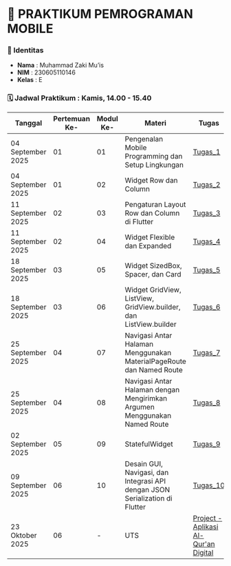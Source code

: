 # 📱 PRAKTIKUM PEMROGRAMAN MOBILE

### 👤 Identitas
- **Nama**  : Muhammad Zaki Mu’is  
- **NIM**   : 230605110146  
- **Kelas** : E

### 🗓️ Jadwal Praktikum : Kamis, 14.00 - 15.40 
| Tanggal           | Pertemuan Ke- | Modul Ke- | Materi                                             | Tugas                                                                 | Laporan                                                                 |
|-------------------|---------------|-------|----------------------------------------------------|----------------------------------------------------------------------|------------------------------------------------------------------------|
| 04 September 2025  | 01             | 01     | Pengenalan Mobile Programming dan Setup Lingkungan | [Tugas_1](https://github.com/zakimuis28/Pemrograman_Mobile/blob/main/pengujian/lib) | [Laporan_1](https://drive.google.com/file/d/13dcRN1jLERQbl_CUNigxeVO1Yr8nUT3O/view?usp=sharing) |
| 04 September 2025  | 01             | 02     | Widget Row dan Column                              | [Tugas_2](https://github.com/zakimuis28/Pemrograman_Mobile/blob/main/row_and_column/lib) | [Laporan_2](https://drive.google.com/file/d/13dcRN1jLERQbl_CUNigxeVO1Yr8nUT3O/view?usp=sharing) |
| 11 September 2025 | 02             | 03     | Pengaturan Layout Row dan Column di Flutter        | [Tugas_3](https://github.com/zakimuis28/Pemrograman_Mobile/blob/main/alignment/lib) | [Laporan_3](https://drive.google.com/file/d/1K0680c54got4Pe5ATUnLUla-x8R08_Ad/view?usp=drive_link) |
| 11 September 2025 | 02             | 04     | Widget Flexible dan Expanded                       | [Tugas_4](https://github.com/zakimuis28/Pemrograman_Mobile/blob/main/music_player_ui/lib) | [Laporan_4](https://drive.google.com/file/d/1IgxEyGK_vLNDREdYRyUaeGIi_2oXpWwB/view?usp=drive_link) |
| 18 September 2025 | 03             | 05     | Widget SizedBox, Spacer, dan Card                                  | [Tugas_5](https://github.com/zakimuis28/Pemrograman_Mobile/tree/main/demo_music_card) | [Laporan_5](https://drive.google.com/file/d/1LmKavmn1r4tTcUql1AwHnuBq79QShSW7/view?usp=drive_link) |
| 18 September 2025 | 03             | 06     | Widget GridView, ListView, GridView.builder, dan ListView.builder  | [Tugas_6](https://github.com/zakimuis28/Pemrograman_Mobile/tree/main/demo_gridview_builder/lib) | [Laporan_6]() |
| 25 September 2025 | 04             | 07    | Navigasi Antar Halaman Menggunakan MaterialPageRoute dan Named Route  | [Tugas_7](https://github.com/zakimuis28/Pemrograman_Mobile/tree/main/demo_navigasi/lib) | [Laporan_7]() |
| 25 September 2025 | 04             | 08     | Navigasi Antar Halaman dengan Mengirimkan Argumen Menggunakan Named Route  | [Tugas_8](https://github.com/zakimuis28/Pemrograman_Mobile/tree/main/navigasi_argumen/lib) | [Laporan_8]() |
| 02 September 2025 | 05             | 09     | StatefulWidget | [Tugas_9](https://github.com/zakimuis28/Pemrograman_Mobile/tree/main/tasbih_app/lib) | [Laporan_9]() |
| 09 September 2025 | 06             | 10     | Desain GUI, Navigasi, dan Integrasi API dengan JSON Serialization di Flutter| [Tugas_10](https://github.com/zakimuis28/Pemrograman_Mobile/tree/main/game_app/lib) | [Laporan_10]() |
| 23 Oktober 2025 | 06             | -    | UTS| [Project - Aplikasi Al-Qur'an Digital](https://github.com/zakimuis28/quran_app) | [Laporan_UTS](https://drive.google.com/file/d/1Ufkt_1zZTGFjROSkT2k4ZbLJ5OxoHNvV/view?usp=sharing) |

<!--
**zakimuis28/zakimuis28** is a ✨ _special_ ✨ repository because its `README.md` (this file) appears on your GitHub profile.

Here are some ideas to get you started:

- 🔭 I’m currently working on ...
- 🌱 I’m currently learning ...
- 👯 I’m looking to collaborate on ...
- 🤔 I’m looking for help with ...
- 💬 Ask me about ...
- 📫 How to reach me: ...
- 😄 Pronouns: ...
- ⚡ Fun fact: ...
-->
